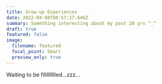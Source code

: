 ```yaml
---
title: Grow-up Experiences
date: 2022-04-08T08:57:17.646Z
summary: Something interesting about my past 20 yrs ^_^
draft: true
featured: false
image:
  filename: featured
  focal_point: Smart
  preview_only: true
---
```

Waiting to be fillllllllled...zzz...